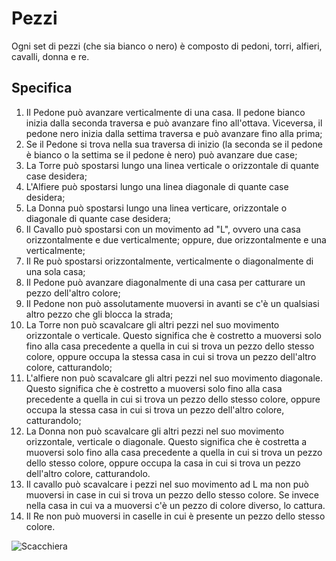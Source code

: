 # Pezzi
Ogni set di pezzi (che sia bianco o nero) è composto di pedoni, torri, alfieri, cavalli, donna e re.

## Specifica
1. Il Pedone può avanzare verticalmente di una casa. Il pedone bianco inizia dalla seconda traversa e può avanzare fino all'ottava. Viceversa, il pedone nero inizia dalla settima traversa e può avanzare fino alla prima;
2. Se il Pedone si trova nella sua traversa di inizio (la seconda se il pedone è bianco o la settima se il pedone è nero) può avanzare due case;
3. La Torre può spostarsi lungo una linea verticale o orizzontale di quante case desidera;
4. L'Alfiere può spostarsi lungo una linea diagonale di quante case desidera;
5. La Donna può spostarsi lungo una linea verticare, orizzontale o diagonale di quante case desidera;
6. Il Cavallo può spostarsi con un movimento ad "L", ovvero una casa orizzontalmente e due verticalmente; oppure, due orizzontalmente e una verticalmente;
7. Il Re può spostarsi orizzontalmente, verticalmente o diagonalmente di una sola casa;
8. Il Pedone può avanzare diagonalmente di una casa per catturare un pezzo dell'altro colore;
9. Il Pedone non può assolutamente muoversi in avanti se c'è un qualsiasi altro pezzo che gli blocca la strada;
10. La Torre non può scavalcare gli altri pezzi nel suo movimento orizzontale o verticale. Questo significa che è costretto a muoversi solo fino alla casa precedente a quella in cui si trova un pezzo dello stesso colore, oppure occupa la stessa casa in cui si trova un pezzo dell'altro colore, catturandolo;
11. L'alfiere non può scavalcare gli altri pezzi nel suo movimento diagonale. Questo significa che è costretto a muoversi solo fino alla casa precedente a quella in cui si trova un pezzo dello stesso colore, oppure occupa la stessa casa in cui si trova un pezzo dell'altro colore, catturandolo;
12. La Donna non può scavalcare gli altri pezzi nel suo movimento orizzontale, verticale o diagonale. Questo significa che è costretta a muoversi solo fino alla casa precedente a quella in cui si trova un pezzo dello stesso colore, oppure occupa la casa in cui si trova un pezzo dell'altro colore, catturandolo.
13. Il cavallo può scavalcare i pezzi nel suo movimento ad L ma non può muoversi in case in cui si trova un pezzo dello stesso colore. Se invece nella casa in cui va a muoversi c'è un pezzo di colore diverso, lo cattura.
14. Il Re non può muoversi in caselle in cui è presente un pezzo dello stesso colore.

![Scacchiera](../Immagini/scacchiera.jpg)